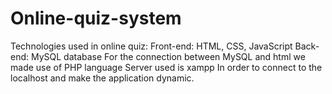 # Online-quiz-system
 Technologies used in online quiz: Front-end: HTML, CSS, JavaScript Back-end: MySQL database  For the connection between MySQL and html we made use of  PHP language Server used is xampp  In order to connect to the localhost and make the application dynamic.
